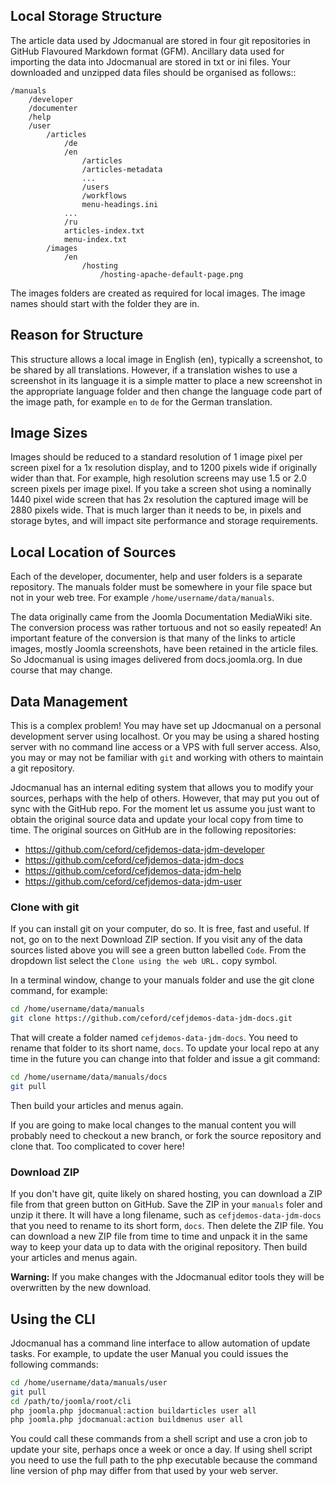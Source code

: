 <!-- Filename: Source_Data / Display title: Source Data -->

## Local Storage Structure

The article data used by Jdocmanual are stored in four git repositories in
GitHub Flavoured Markdown format (GFM). Ancillary data used for importing the
data into Jdocmanual are stored in txt or ini files. Your downloaded and
unzipped data files should be organised as follows::

```
/manuals
    /developer
    /documenter
    /help
    /user
        /articles
            /de
            /en
                /articles
                /articles-metadata
                ...
                /users
                /workflows
                menu-headings.ini
            ...
            /ru
            articles-index.txt
            menu-index.txt
        /images
            /en
                /hosting
                    /hosting-apache-default-page.png
```
The images folders are created as required for local images. The image names
should start with the folder they are in.

## Reason for Structure

This structure allows a local image in English (en), typically a screenshot,
to be shared by all translations. However, if a translation wishes to use a
screenshot in its language it is a simple matter to place a new screenshot
in the appropriate language folder and then change the language code part of
the image path, for example `en` to `de` for the German translation.

## Image Sizes

Images should be reduced to a standard resolution of 1 image pixel per screen
pixel for a 1x resolution display, and to 1200 pixels wide if originally wider
than that. For example, high resolution screens may use 1.5 or 2.0 screen
pixels per image pixel. If you take a screen shot using a nominally 1440 pixel
wide screen that has 2x resolution the captured image will be 2880 pixels
wide. That is much larger than it needs to be, in pixels and storage bytes,
and will impact site performance and storage requirements.

## Local Location of Sources

Each of the developer, documenter, help and user folders is a separate
repository. The manuals folder must be somewhere in your file space but not in
your web tree. For example `/home/username/data/manuals`.

The data originally came from the Joomla Documentation MediaWiki site. The
conversion process was rather tortuous and not so easily repeated! An important
feature of the conversion is that many of the links to article images, mostly
Joomla screenshots, have been retained in the article files. So Jdocmanual is
using images delivered from docs.joomla.org. In due course that may change.

## Data Management

This is a complex problem! You may have set up Jdocmanual on a personal
development server using localhost. Or you may be using a shared hosting
server with no command line access or a VPS with full server access. Also,
you may or may not be familiar with `git` and working with others to
maintain a git repository.

Jdocmanual has an internal editing system that allows you to modify your
sources, perhaps with the help of others. However, that may put you out of
sync with the GitHub repo. For the moment let us assume you just want to
obtain the original source data and update your local copy from time to
time. The original sources on GitHub are in the following repositories:

- https://github.com/ceford/cefjdemos-data-jdm-developer
- https://github.com/ceford/cefjdemos-data-jdm-docs
- https://github.com/ceford/cefjdemos-data-jdm-help
- https://github.com/ceford/cefjdemos-data-jdm-user

### Clone with git

If you can install git on your computer, do so. It is free, fast and useful.
If not, go on to the next Download ZIP section. If you visit any of
the data sources listed above you will see a green button labelled `Code`.
From the dropdown list select the `Clone using the web URL.` copy symbol.

In a terminal window, change to your manuals folder and use the git clone
command, for example:
```bash
cd /home/username/data/manuals
git clone https://github.com/ceford/cefjdemos-data-jdm-docs.git
```
That will create a folder named `cefjdemos-data-jdm-docs`. You need to rename
that folder to its short name, `docs`. To update your local repo at any time
in the future you can change into that folder and issue a git command:
```bash
cd /home/username/data/manuals/docs
git pull
```
Then build your articles and menus again.

If you are going to make local changes to the manual content you will
probably need to checkout a new branch, or fork the source repository and
clone that. Too complicated to cover here!

### Download ZIP

If you don't have git, quite likely on shared hosting, you can download a
ZIP file from that green button on GitHub. Save the ZIP in your `manuals`
foler and unzip it there. It will have a long filename, such as
`cefjdemos-data-jdm-docs` that you need to rename to its short form, `docs`.
Then delete the ZIP file. You can download a new ZIP file from time to time
and unpack it in the same way to keep your data up to data with the original
repository. Then build your articles and menus again.

**Warning:** If you make changes with the Jdocmanual editor tools they will
be overwritten by the new download.

## Using the CLI

Jdocmanual has a command line interface to allow automation of update tasks.
For example, to update the user Manual you could issues the following commands:
```bash
cd /home/username/data/manuals/user
git pull
cd /path/to/joomla/root/cli
php joomla.php jdocmanual:action buildarticles user all
php joomla.php jdocmanual:action buildmenus user all
```
You could call these commands from a shell script and use a cron job to update
your site, perhaps once a week or once a day. If using shell script you need
to use the full path to the php executable because the command line version
of php may differ from that used by your web server.
